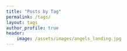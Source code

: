 ```yaml
---
title: "Posts by Tag"
permalink: /tags/
layout: tags
author_profile: true
header: 
    image: /assets/images/angels_landing.jpg
---
```

